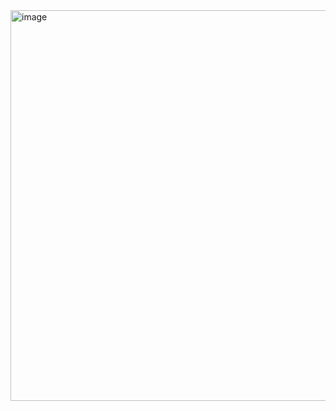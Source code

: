 <img width="813" height="625" alt="image" src="https://github.com/user-attachments/assets/aae5d0f0-ba73-48bf-9c7e-7c390e618306" />
